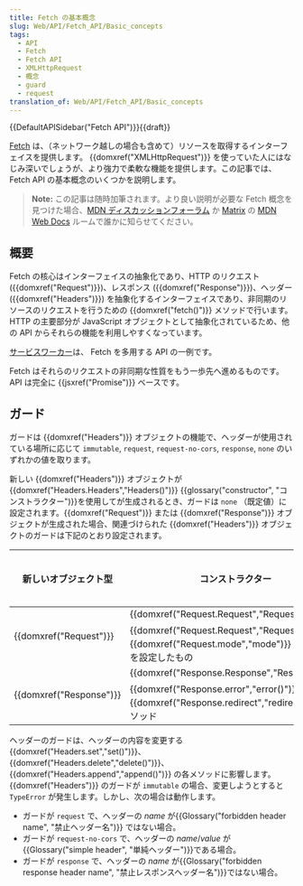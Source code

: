 ```yaml
---
title: Fetch の基本概念
slug: Web/API/Fetch_API/Basic_concepts
tags:
  - API
  - Fetch
  - Fetch API
  - XMLHttpRequest
  - 概念
  - guard
  - request
translation_of: Web/API/Fetch_API/Basic_concepts
---
```

{{DefaultAPISidebar("Fetch API")}}{{draft}}

[Fetch](/ja/docs/Web/API/Fetch_API) は、（ネットワーク越しの場合も含めて）リソースを取得するインターフェイスを提供します。 {{domxref("XMLHttpRequest")}} を使っていた人にはなじみ深いでしょうが、より強力で柔軟な機能を提供します。この記事では、 Fetch API の基本概念のいくつかを説明します。

> **Note:** この記事は随時加筆されます。より良い説明が必要な Fetch 概念を見つけた場合、[MDN ディスカッションフォーラム](https://discourse.mozilla-community.org/c/mdn) か [Matrix](https://wiki.mozilla.org/Matrix) の [MDN Web Docs](https://chat.mozilla.org/#/room/#mdn:mozilla.org) ルームで誰かに知らせてください。

## 概要

Fetch の核心はインターフェイスの抽象化であり、HTTP のリクエスト ({{domxref("Request")}})、レスポンス ({{domxref("Response")}})、ヘッダー ({{domxref("Headers")}}) を抽象化するインターフェイスであり、非同期のリソースのリクエストを行うための {{domxref("fetch()")}} メソッドで行います。 HTTP の主要部分が JavaScript オブジェクトとして抽象化されているため、他の API からそれらの機能を利用しやすくなっています。

[サービスワーカー](/ja/docs/Web/API/Service_Worker_API)は、 Fetch を多用する API の一例です。

Fetch はそれらのリクエストの非同期な性質をもう一歩先へ進めるものです。 API は完全に {{jsxref("Promise")}} ベースです。

## ガード

ガードは {{domxref("Headers")}} オブジェクトの機能で、ヘッダーが使用されている場所に応じて `immutable`, `request`, `request-no-cors`, `response`, `none` のいずれかの値を取ります。

新しい {{domxref("Headers")}} オブジェクトが {{domxref("Headers.Headers","Headers()")}} {{glossary("constructor", "コンストラクター")}}を使用してが生成されるとき、ガードは `none` （既定値）に設定されます。{{domxref("Request")}} または {{domxref("Response")}} オブジェクトが生成された場合、関連づけられた {{domxref("Headers")}} オブジェクトのガードは下記のとおり設定されます。

<table class="standard-table">
  <thead>
    <tr>
      <th scope="row">新しいオブジェクト型</th>
      <th scope="col">コンストラクター</th>
      <th scope="col">
        関連する {{domxref("Headers")}} オブジェクトのガード設定
      </th>
    </tr>
  </thead>
  <tbody>
    <tr>
      <td rowspan="2">{{domxref("Request")}}</td>
      <td>{{domxref("Request.Request","Request()")}}</td>
      <td><code>request</code></td>
    </tr>
    <tr>
      <td>
        {{domxref("Request.Request","Request()")}} で {{domxref("Request.mode","mode")}} に <code>no-cors</code> を設定したもの
      </td>
      <td><code>request-no-cors</code></td>
    </tr>
    <tr>
      <td rowspan="2">{{domxref("Response")}}</td>
      <td>{{domxref("Response.Response","Response()")}}</td>
      <td><code>response</code></td>
    </tr>
    <tr>
      <td>
        {{domxref("Response.error","error()")}} または {{domxref("Response.redirect","redirect()")}} メソッド
      </td>
      <td><code>immutable</code></td>
    </tr>
  </tbody>
</table>

ヘッダーのガードは、ヘッダーの内容を変更する {{domxref("Headers.set","set()")}}、 {{domxref("Headers.delete","delete()")}}、{{domxref("Headers.append","append()")}} の各メソッドに影響します。 {{domxref("Headers")}} のガードが `immutable` の場合、変更しようとすると `TypeError` が発生します。しかし、次の場合は動作します。

- ガードが `request` で、ヘッダーの _name_ が{{Glossary("forbidden header name", "禁止ヘッダー名")}} ではない場合。
- ガードが `request-no-cors` で、ヘッダーの _name_/_value_ が{{Glossary("simple header", "単純ヘッダー")}}である場合。
- ガードが `response` で、ヘッダーの _name_ が{{Glossary("forbidden response header name", "禁止レスポンスヘッダー名")}}ではない場合。
